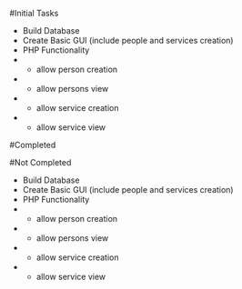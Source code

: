 #Initial Tasks
+ Build Database
+ Create Basic GUI (include people and services creation)
+ PHP Functionality
+ - allow person creation
+ - allow persons view
+ - allow service creation
+ - allow service view

#Completed 



#Not Completed

+ Build Database
+ Create Basic GUI (include people and services creation)
+ PHP Functionality
+ - allow person creation
+ - allow persons view
+ - allow service creation
+ - allow service view
